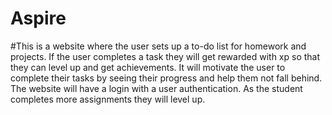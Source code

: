 # Aspire

#This is a website where the user sets up a to-do list for homework and projects. If the user completes a task they will get rewarded with xp so that they can level up and get achievements. It will motivate the user to complete their tasks by seeing their progress and help them not fall behind. The website will have a login with a user authentication. As the student completes more assignments they will level up.
